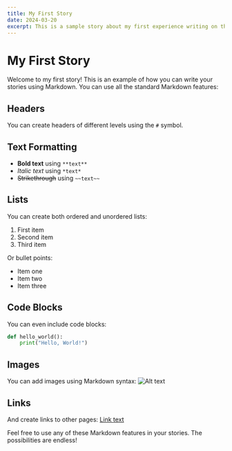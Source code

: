 ```yaml
---
title: My First Story
date: 2024-03-20
excerpt: This is a sample story about my first experience writing on this platform.
---
```


# My First Story

Welcome to my first story! This is an example of how you can write your stories using Markdown. You can use all the standard Markdown features:

## Headers
You can create headers of different levels using the `#` symbol.

## Text Formatting
- **Bold text** using `**text**`
- *Italic text* using `*text*`
- ~~Strikethrough~~ using `~~text~~`

## Lists
You can create both ordered and unordered lists:

1. First item
2. Second item
3. Third item

Or bullet points:
- Item one
- Item two
- Item three

## Code Blocks
You can even include code blocks:

```python
def hello_world():
    print("Hello, World!")
```

## Images
You can add images using Markdown syntax:
![Alt text](path/to/your/image.jpg)

## Links
And create links to other pages:
[Link text](https://example.com)

Feel free to use any of these Markdown features in your stories. The possibilities are endless! 